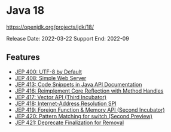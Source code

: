 Java 18
=======
https://openjdk.org/projects/jdk/18/

Release Date: 2022-03-22
Support End:  2022-09

## Features
- [JEP 400: UTF-8 by Default](https://openjdk.org/jeps/400)
- [JEP 408: Simple Web Server](https://openjdk.org/jeps/408)
- [JEP 413: Code Snippets in Java API Documentation](https://openjdk.org/jeps/413)
- [JEP 416: Reimplement Core Reflection with Method Handles](https://openjdk.org/jeps/416)
- [JEP 417: Vector API (Third Incubator)](https://openjdk.org/jeps/417)
- [JEP 418: Internet-Address Resolution SPI](https://openjdk.org/jeps/418)
- [JEP 419: Foreign Function & Memory API (Second Incubator)](https://openjdk.org/jeps/419)
- [JEP 420: Pattern Matching for switch (Second Preview)](https://openjdk.org/jeps/420)
- [JEP 421: Deprecate Finalization for Removal](https://openjdk.org/jeps/421)

